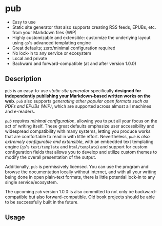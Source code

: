 # pub

- Easy to use
- Static site generator that also supports creating RSS feeds, EPUBs, etc. from your Markdown files (WIP)
- Highly customizable and extensible: customize the underlying layout using `go`'s advanced templating engine
- Great defaults; zero/minimal configuration required
- No lock-in to any service or ecosystem
- Local and private
- Backward and forward-compatible (at and after version 1.0.0)

## Description

`pub` is an easy-to-use *static site generator* specifically **designed for independently publishing your Markdown-based written works on the web**. `pub` also supports *generating other popular open formats such as PDFs and EPUBs (WIP)*, which are supported across almost all machines and e-readers.

*`pub` requires minimal configuration*, allowing you to put all your focus on the act of writing itself. These great defaults emphasize user accessibility and widespread compatibility with many systems, letting you produce works that are comfortable to read in with little effort. Nevertheless, *`pub` is also extremely configurable and extensible*, with an embedded text templating engine (`go`'s `text/template` and `html/template`) and support for custom configuration fields that allows you to develop and utilize custom themes to modify the overall presentation of the output.

Additionally, `pub` is permissively licensed. You can use the program and browse the documentation locally without internet, and with all your writing being done in open plain-text formats, there is little potential lock-in to any single service/ecosystem.

The upcoming `pub` version 1.0.0 is also committed to not only be backward-compatible but also forward-compatible. Old book projects should be able to be successfully built in the future.

## Usage
